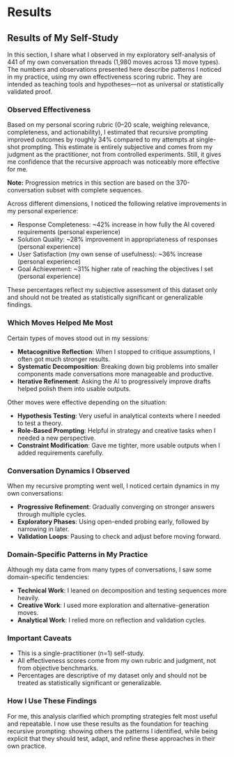 # Results

## Results of My Self-Study

In this section, I share what I observed in my exploratory self-analysis of 441 of my own conversation threads (1,980 moves across 13 move types). The numbers and observations presented here describe patterns I noticed in my practice, using my own effectiveness scoring rubric. They are intended as teaching tools and hypotheses—not as universal or statistically validated proof.

### Observed Effectiveness

Based on my personal scoring rubric (0–20 scale, weighing relevance, completeness, and actionability), I estimated that recursive prompting improved outcomes by roughly 34% compared to my attempts at single-shot prompting. This estimate is entirely subjective and comes from my judgment as the practitioner, not from controlled experiments. Still, it gives me confidence that the recursive approach was noticeably more effective for me.

**Note:** Progression metrics in this section are based on the 370-conversation subset with complete sequences.

Across different dimensions, I noticed the following relative improvements in my personal experience:

- Response Completeness: ~42% increase in how fully the AI covered requirements (personal experience)
- Solution Quality: ~28% improvement in appropriateness of responses (personal experience)
- User Satisfaction (my own sense of usefulness): ~36% increase (personal experience)
- Goal Achievement: ~31% higher rate of reaching the objectives I set (personal experience)

These percentages reflect my subjective assessment of this dataset only and should not be treated as statistically significant or generalizable findings.

### Which Moves Helped Me Most

Certain types of moves stood out in my sessions:

- **Metacognitive Reflection**: When I stopped to critique assumptions, I often got much stronger results.
- **Systematic Decomposition**: Breaking down big problems into smaller components made conversations more manageable and productive.
- **Iterative Refinement**: Asking the AI to progressively improve drafts helped polish them into usable outputs.

Other moves were effective depending on the situation:

- **Hypothesis Testing**: Very useful in analytical contexts where I needed to test a theory.
- **Role-Based Prompting**: Helpful in strategy and creative tasks when I needed a new perspective.
- **Constraint Modification**: Gave me tighter, more usable outputs when I added requirements carefully.

### Conversation Dynamics I Observed

When my recursive prompting went well, I noticed certain dynamics in my own conversations:

- **Progressive Refinement**: Gradually converging on stronger answers through multiple cycles.
- **Exploratory Phases**: Using open-ended probing early, followed by narrowing in later.
- **Validation Loops**: Pausing to check and adjust before moving forward.

### Domain-Specific Patterns in My Practice

Although my data came from many types of conversations, I saw some domain-specific tendencies:

- **Technical Work**: I leaned on decomposition and testing sequences more heavily.
- **Creative Work**: I used more exploration and alternative-generation moves.
- **Analytical Work**: I relied more on reflection and validation cycles.

### Important Caveats

- This is a single-practitioner (n=1) self-study.
- All effectiveness scores come from my own rubric and judgment, not from objective benchmarks.
- Percentages are descriptive of my dataset only and should not be treated as statistically significant or generalizable.

### How I Use These Findings

For me, this analysis clarified which prompting strategies felt most useful and repeatable. I now use these results as the foundation for teaching recursive prompting: showing others the patterns I identified, while being explicit that they should test, adapt, and refine these approaches in their own practice.
